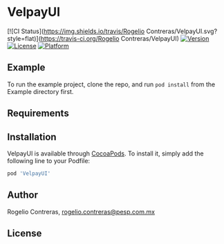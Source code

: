 
# VelpayUI

[![CI Status](https://img.shields.io/travis/Rogelio Contreras/VelpayUI.svg?style=flat)](https://travis-ci.org/Rogelio Contreras/VelpayUI)
[![Version](https://img.shields.io/cocoapods/v/VelpayUI.svg?style=flat)](https://cocoapods.org/pods/VelpayUI)
[![License](https://img.shields.io/cocoapods/l/VelpayUI.svg?style=flat)](https://cocoapods.org/pods/VelpayUI)
[![Platform](https://img.shields.io/cocoapods/p/VelpayUI.svg?style=flat)](https://cocoapods.org/pods/VelpayUI)

## Example

To run the example project, clone the repo, and run `pod install` from the Example directory first.

## Requirements

## Installation

VelpayUI is available through [CocoaPods](https://cocoapods.org). To install
it, simply add the following line to your Podfile:

```ruby
pod 'VelpayUI'
```

## Author

Rogelio Contreras, rogelio.contreras@pesp.com.mx

## License

